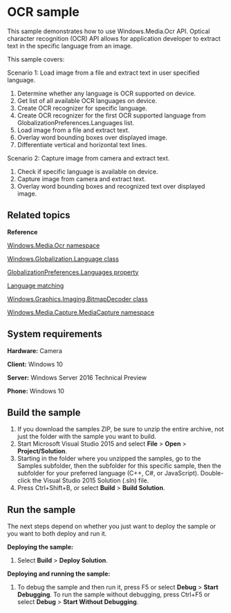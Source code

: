 <!---
  category: ControlsLayoutAndText
  samplefwlink: http://go.microsoft.com/fwlink/p/?LinkId=620579
--->

# OCR sample

This sample demonstrates how to use Windows.Media.Ocr API. Optical character recognition (OCR) API allows for application developer to extract text in the specific language from an image.

This sample covers:

Scenario 1: Load image from a file and extract text in user specified language.

1. Determine whether any language is OCR supported on device.
2. Get list of all available OCR languages on device.
3. Create OCR recognizer for specific language.
4. Create OCR recognizer for the first OCR supported language from GlobalizationPreferences.Languages list.
5. Load image from a file and extract text.
6. Overlay word bounding boxes over displayed image.
7. Differentiate vertical and horizontal text lines.

Scenario 2: Capture image from camera and extract text.

1. Check if specific language is available on device.
2. Capture image from camera and extract text.
3. Overlay word bounding boxes and recognized text over displayed image.

## Related topics

**Reference**

[Windows.Media.Ocr namespace](https://msdn.microsoft.com/library/windows/apps/windows.media.ocr.aspx)

[Windows.Globalization.Language class](https://msdn.microsoft.com/library/windows/apps/windows.globalization.language.aspx)

[GlobalizationPreferences.Languages property](https://msdn.microsoft.com/library/windows/apps/windows.system.userprofile.globalizationpreferences.languages.aspx)

[Language matching](https://msdn.microsoft.com/library/windows/apps/jj673578.aspx)

[Windows.Graphics.Imaging.BitmapDecoder class](https://msdn.microsoft.com/library/windows/apps/windows.graphics.imaging.bitmapdecoder.aspx)

[Windows.Media.Capture.MediaCapture namespace](https://msdn.microsoft.com/library/windows/apps/windows.media.capture.aspx)

## System requirements

**Hardware:** Camera

**Client:** Windows 10

**Server:** Windows Server 2016 Technical Preview

**Phone:** Windows 10

## Build the sample

1. If you download the samples ZIP, be sure to unzip the entire archive, not just the folder with the sample you want to build. 
2. Start Microsoft Visual Studio 2015 and select **File** \> **Open** \> **Project/Solution**.
3. Starting in the folder where you unzipped the samples, go to the Samples subfolder, then the subfolder for this specific sample, then the subfolder for your preferred language (C++, C#, or JavaScript). Double-click the Visual Studio 2015 Solution (.sln) file.
4. Press Ctrl+Shift+B, or select **Build** \> **Build Solution**.

## Run the sample

The next steps depend on whether you just want to deploy the sample or you want to both deploy and run it.

**Deploying the sample:**

1.  Select **Build** \> **Deploy Solution**.

**Deploying and running the sample:**

1.  To debug the sample and then run it, press F5 or select **Debug** \> **Start Debugging**. To run the sample without debugging, press Ctrl+F5 or select **Debug** \> **Start Without Debugging**.
